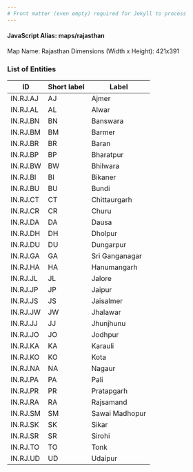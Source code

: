 ```yaml
---
# Front matter (even empty) required for Jekyll to process
---
```


#### JavaScript Alias: maps/rajasthan

Map Name: Rajasthan
Dimensions (Width x Height): 421x391






### List of Entities

ID | Short label | Label
---|---|---|
IN.RJ.AJ|AJ|Ajmer
IN.RJ.AL|AL|Alwar
IN.RJ.BN|BN|Banswara
IN.RJ.BM|BM|Barmer
IN.RJ.BR|BR|Baran
IN.RJ.BP|BP|Bharatpur
IN.RJ.BW|BW|Bhilwara
IN.RJ.BI|BI|Bikaner
IN.RJ.BU|BU|Bundi
IN.RJ.CT|CT|Chittaurgarh
IN.RJ.CR|CR|Churu
IN.RJ.DA|DA|Dausa
IN.RJ.DH|DH|Dholpur
IN.RJ.DU|DU|Dungarpur
IN.RJ.GA|GA|Sri Ganganagar
IN.RJ.HA|HA|Hanumangarh
IN.RJ.JL|JL|Jalore
IN.RJ.JP|JP|Jaipur
IN.RJ.JS|JS|Jaisalmer
IN.RJ.JW|JW|Jhalawar
IN.RJ.JJ|JJ|Jhunjhunu
IN.RJ.JO|JO|Jodhpur
IN.RJ.KA|KA|Karauli
IN.RJ.KO|KO|Kota
IN.RJ.NA|NA|Nagaur
IN.RJ.PA|PA|Pali
IN.RJ.PR|PR|Pratapgarh
IN.RJ.RA|RA|Rajsamand
IN.RJ.SM|SM|Sawai Madhopur
IN.RJ.SK|SK|Sikar
IN.RJ.SR|SR|Sirohi
IN.RJ.TO|TO|Tonk
IN.RJ.UD|UD|Udaipur

